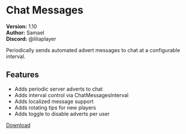 # Chat Messages

**Version:** 1.10  
**Author:** Samael  
**Discord:** @liliaplayer  

Periodically sends automated advert messages to chat at a configurable interval.

## Features

- Adds periodic server adverts to chat
- Adds interval control via ChatMessagesInterval
- Adds localized message support
- Adds rotating tips for new players
- Adds toggle to disable adverts per user

[Download](https://github.com/LiliaFramework/Modules/raw/refs/heads/gh-pages/chatmessages.zip)
